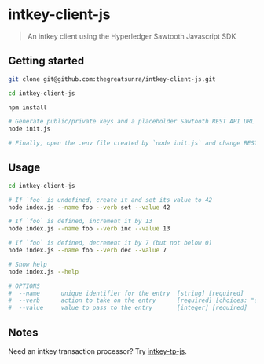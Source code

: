# intkey-client-js

> An intkey client using the Hyperledger Sawtooth Javascript SDK

## Getting started

```bash
git clone git@github.com:thegreatsunra/intkey-client-js.git

cd intkey-client-js

npm install

# Generate public/private keys and a placeholder Sawtooth REST API URL
node init.js

# Finally, open the .env file created by `node init.js` and change REST_API_URL to the address and port of your Sawtooth REST API
```

## Usage

```bash
cd intkey-client-js

# If `foo` is undefined, create it and set its value to 42
node index.js --name foo --verb set --value 42

# If `foo` is defined, increment it by 13
node index.js --name foo --verb inc --value 13

# If `foo` is defined, decrement it by 7 (but not below 0)
node index.js --name foo --verb dec --value 7

# Show help
node index.js --help

# OPTIONS
#  --name      unique identifier for the entry  [string] [required]
#  --verb      action to take on the entry      [required] [choices: "set", "inc", "dec"]
#  --value     value to pass to the entry       [integer] [required]
```

## Notes

Need an intkey transaction processor? Try [intkey-tp-js](https://github.com/thegreatsunra/intkey-client-js).
